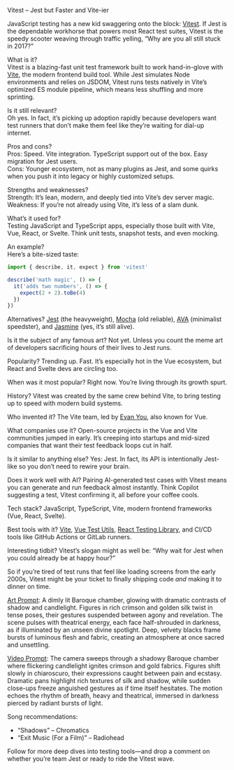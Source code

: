 Vitest – Jest but Faster and Vite-ier

JavaScript testing has a new kid swaggering onto the block: [Vitest](https://vitest.dev/?utm_source=chatgpt.com). If Jest is the dependable workhorse that powers most React test suites, Vitest is the speedy scooter weaving through traffic yelling, “Why are you all still stuck in 2017?”

What is it?  
Vitest is a blazing-fast unit test framework built to work hand-in-glove with [Vite](https://vitejs.dev/), the modern frontend build tool. While Jest simulates Node environments and relies on JSDOM, Vitest runs tests natively in Vite’s optimized ES module pipeline, which means less shuffling and more sprinting.

Is it still relevant?  
Oh yes. In fact, it’s picking up adoption rapidly because developers want test runners that don’t make them feel like they’re waiting for dial-up internet.

Pros and cons?  
Pros: Speed. Vite integration. TypeScript support out of the box. Easy migration for Jest users.  
Cons: Younger ecosystem, not as many plugins as Jest, and some quirks when you push it into legacy or highly customized setups.

Strengths and weaknesses?  
Strength: It’s lean, modern, and deeply tied into Vite’s dev server magic. Weakness: If you’re not already using Vite, it’s less of a slam dunk.

What’s it used for?  
Testing JavaScript and TypeScript apps, especially those built with Vite, Vue, React, or Svelte. Think unit tests, snapshot tests, and even mocking.

An example?  
Here’s a bite-sized taste:
```js
import { describe, it, expect } from 'vitest'

describe('math magic', () => {
  it('adds two numbers', () => {
    expect(2 + 2).toBe(4)
  })
})
````

Alternatives?
[Jest](https://jestjs.io/) (the heavyweight), [Mocha](https://mochajs.org/) (old reliable), [AVA](https://github.com/avajs/ava) (minimalist speedster), and [Jasmine](https://jasmine.github.io/) (yes, it’s still alive).

Is it the subject of any famous art?
Not yet. Unless you count the meme art of developers sacrificing hours of their lives to Jest runs.

Popularity?
Trending up. Fast. It’s especially hot in the Vue ecosystem, but React and Svelte devs are circling too.

When was it most popular?
Right now. You’re living through its growth spurt.

History?
Vitest was created by the same crew behind Vite, to bring testing up to speed with modern build systems.

Who invented it?
The Vite team, led by [Evan You](https://twitter.com/youyuxi), also known for Vue.

What companies use it?
Open-source projects in the Vue and Vite communities jumped in early. It’s creeping into startups and mid-sized companies that want their test feedback loops cut in half.

Is it similar to anything else?
Yes: Jest. In fact, its API is intentionally Jest-like so you don’t need to rewire your brain.

Does it work well with AI?
Pairing AI-generated test cases with Vitest means you can generate and run feedback almost instantly. Think Copilot suggesting a test, Vitest confirming it, all before your coffee cools.

Tech stack?
JavaScript, TypeScript, Vite, modern frontend frameworks (Vue, React, Svelte).

Best tools with it?
[Vite](https://vitejs.dev/), [Vue Test Utils](https://test-utils.vuejs.org/), [React Testing Library](https://testing-library.com/docs/react-testing-library/intro/?utm_source=chatgpt.com), and CI/CD tools like GitHub Actions or GitLab runners.

Interesting tidbit?
Vitest’s slogan might as well be: “Why wait for Jest when you could already be at happy hour?”

So if you’re tired of test runs that feel like loading screens from the early 2000s, Vitest might be your ticket to finally shipping code *and* making it to dinner on time.

[Art Prompt](https://lumaiere.com/?gallery=baroque):
A dimly lit Baroque chamber, glowing with dramatic contrasts of shadow and candlelight. Figures in rich crimson and golden silk twist in tense poses, their gestures suspended between agony and revelation. The scene pulses with theatrical energy, each face half-shrouded in darkness, as if illuminated by an unseen divine spotlight. Deep, velvety blacks frame bursts of luminous flesh and fabric, creating an atmosphere at once sacred and unsettling.

[Video Prompt](https://www.tiktok.com/@davelumai/video/7539480811653975326):
The camera sweeps through a shadowy Baroque chamber where flickering candlelight ignites crimson and gold fabrics. Figures shift slowly in chiaroscuro, their expressions caught between pain and ecstasy. Dramatic pans highlight rich textures of silk and shadow, while sudden close-ups freeze anguished gestures as if time itself hesitates. The motion echoes the rhythm of breath, heavy and theatrical, immersed in darkness pierced by radiant bursts of light.

Song recommendations:

* “Shadows” – Chromatics
* “Exit Music (For a Film)” – Radiohead

Follow for more deep dives into testing tools—and drop a comment on whether you’re team Jest or ready to ride the Vitest wave.
